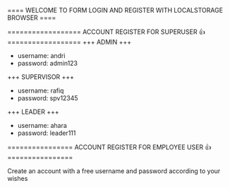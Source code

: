 ==== WELCOME TO FORM LOGIN AND REGISTER WITH LOCALSTORAGE BROWSER ====

================== ACCOUNT REGISTER FOR SUPERUSER 👍 ==================
+++ ADMIN +++
- username: andri
- password: admin123

+++ SUPERVISOR +++
- username: rafiq
- password: spv12345

+++ LEADER +++
- username: ahara
- password: leader111

================ ACCOUNT REGISTER FOR EMPLOYEE USER 👍 ================

Create an account with a free username and password according to your wishes

